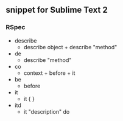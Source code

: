 ## snippet for Sublime Text 2 ##

### RSpec ###
- describe
    - describe object + describe "method"
- de
    - describe "method"
- co
    - context + before + it
- be
    - before
- it
    - it { }
- itd
    - it "description" do